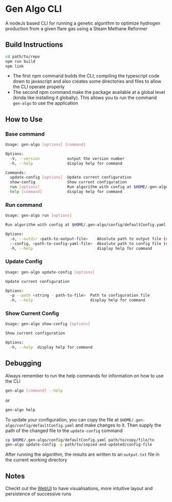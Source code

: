 # Gen Algo CLI

A nodeJs based CLI for running a genetic algorithm to optimize hydrogen production from a given flare gas using a Steam Methane Reformer

## Build Instructions
```bash
cd path/to/repo
npm run build
npm link
```
- The first npm command builds the CLI; compiling the typescript code down to javascript and also creates some directories and files to allow the CLI operate properly
- The second npm command make the package available at a global level (kinda like installing it globally). This allows you to run the command `gen-algo` to use the application

## How to Use
### Base command
```bash
Usage: gen-algo [options] [command]

Options:
  -V, --version            output the version number
  -h, --help               display help for command

Commands:
  update-config [options]  Update current configuration
  show-config              Show current configuration
  run [options]            Run algorithm with config at $HOME/.gen-algo/config/defaultConfig.yaml
  help [command]           display help for command
```

### Run command
```bash
Usage: gen-algo run [options]

Run algorithm with config at $HOME/.gen-algo/config/defaultConfig.yaml

Options:
  -o, --outdir <path-to-output-file>    Absolute path to output file (default: "$HOME/output.txt")
  --config, <path-to-config-yaml-file>  Absolute path to config file (default: "$HOME/.gen-algo/config/defaultConfig.yaml")
  -h, --help                            display help for command
```

### Update Config
```bash
Usage: gen-algo update-config [options]

Update current configuration

Options:
  -p --path <string - path-to-file>  Path to configuration file
  -h, --help                         display help for command
```

### Show Current Config
```bash
Usage: gen-algo show-config [options]

Show current configuration

Options:
  -h, --help  display help for command
```

## Debugging
Always remember to run the help commands for information on how to use the CLI
```bash
gen-algo [command] --help
```
or
```bash
gen-algo help
```

To update your configuration, you can copy the file at `$HOME/.gen-algo/config/defaultConfig.yaml` and make changes to it. Then supply the path of the changed file to the `update-config` command
```bash
cp $HOME/.gen-algo/config/defaultConfig.yaml path/to/copy/file/to
gen-algo update-config -p path/to/copied-and-updated/config-file
```

After running the algorithm, the results are written to an `output.txt` file in the current working directory

## Notes
Checkt out the [WebUI](https://gen-algo-webui.vercel.app/) to have visualisations, more intuitive layout and persistence of successive runs